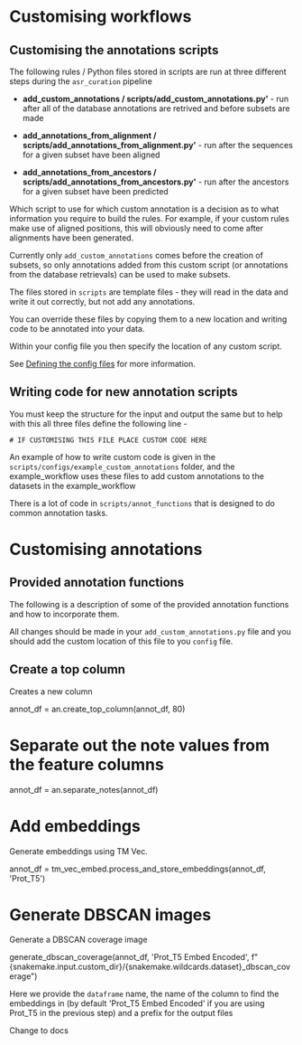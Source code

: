 # Customising workflows

## **Customising the annotations scripts**

The following rules / Python files stored in scripts are run at three different steps during the `asr_curation` pipeline 

- **add_custom_annotations / scripts/add_custom_annotations.py'** - run after all of the database annotations are retrived and before subsets are made

- **add_annotations_from_alignment / scripts/add_annotations_from_alignment.py'** - run after the sequences for a given subset have been aligned

- **add_annotations_from_ancestors / scripts/add_annotations_from_ancestors.py'** - run after the ancestors for a given subset have been predicted

Which script to use for which custom annotation is a decision as to what information you require to build the rules. For example, if your custom rules make use of aligned positions, this will obviously need to come after alignments have been generated.

Currently only `add_custom_annotations` comes before the creation of subsets, so only annotations added from this custom script (or annotations from the database retrievals) can be used to make subsets. 

The files stored in `scripts` are template files - they will read in the data and write it out correctly, but not add any annotations.

You can override these files by copying them to a new location and writing code to be annotated into your data. 

Within your config file you then specify the location of any custom script. 

See [Defining the config files](defining_files.md#defining-the-config-files) for more information.


## Writing code for new annotation scripts


You must keep the structure for the input and output the same but to help with this all three files define the following line -

```
# IF CUSTOMISING THIS FILE PLACE CUSTOM CODE HERE
```

An example of how to write custom code is given in the `scripts/configs/example_custom_annotations` folder, and the example_workflow uses these files to add custom annotations to the datasets in the example_workflow

There is a lot of code in `scripts/annot_functions` that is designed to do common annotation tasks.


# Customising annotations

## **Provided annotation functions**

The following is a description of some of the provided annotation functions and how to incorporate them.

All changes should be made in your `add_custom_annotations.py` file and you should add the custom location of this file
to you `config` file.


## Create a top column

Creates a new column 

annot_df = an.create_top_column(annot_df, 80)

# Separate out the note values from the feature columns

annot_df = an.separate_notes(annot_df)

# Add embeddings

Generate embeddings using TM Vec.

annot_df = tm_vec_embed.process_and_store_embeddings(annot_df, 'Prot_T5')

# Generate DBSCAN images

Generate a DBSCAN coverage image

generate_dbscan_coverage(annot_df, 'Prot_T5 Embed Encoded', f"{snakemake.input.custom_dir}/{snakemake.wildcards.dataset}_dbscan_coverage")

Here we provide the `dataframe` name, the name of the column to find the embeddings in (by default 'Prot_T5 Embed Encoded' if you are using Prot_T5 in the previous step) and a prefix for the output files

Change to docs

